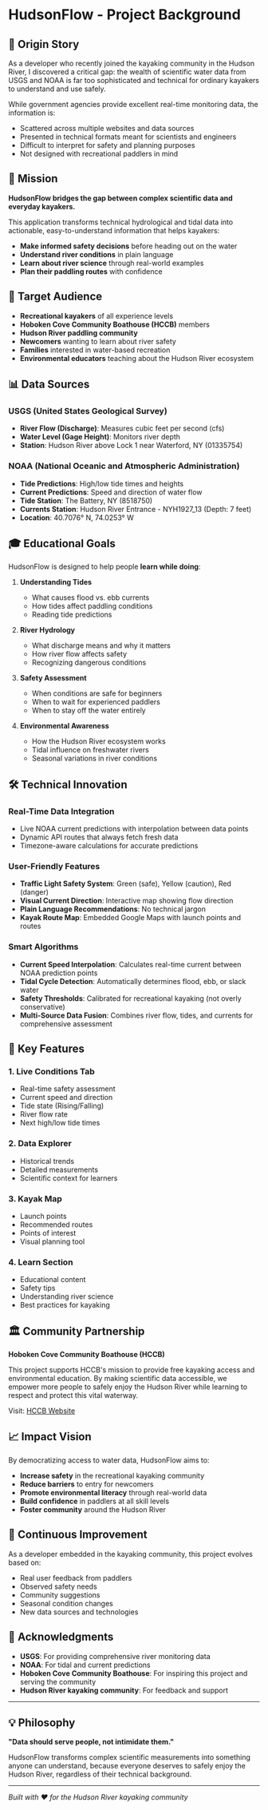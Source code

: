 # HudsonFlow - Project Background

## 🌊 Origin Story

As a developer who recently joined the kayaking community in the Hudson River, I discovered a critical gap: the wealth of scientific water data from USGS and NOAA is far too sophisticated and technical for ordinary kayakers to understand and use safely.

While government agencies provide excellent real-time monitoring data, the information is:
- Scattered across multiple websites and data sources
- Presented in technical formats meant for scientists and engineers
- Difficult to interpret for safety and planning purposes
- Not designed with recreational paddlers in mind

## 🎯 Mission

**HudsonFlow bridges the gap between complex scientific data and everyday kayakers.**

This application transforms technical hydrological and tidal data into actionable, easy-to-understand information that helps kayakers:
- **Make informed safety decisions** before heading out on the water
- **Understand river conditions** in plain language
- **Learn about river science** through real-world examples
- **Plan their paddling routes** with confidence

## 🚣 Target Audience

- **Recreational kayakers** of all experience levels
- **Hoboken Cove Community Boathouse (HCCB)** members
- **Hudson River paddling community**
- **Newcomers** wanting to learn about river safety
- **Families** interested in water-based recreation
- **Environmental educators** teaching about the Hudson River ecosystem

## 📊 Data Sources

### USGS (United States Geological Survey)
- **River Flow (Discharge)**: Measures cubic feet per second (cfs)
- **Water Level (Gage Height)**: Monitors river depth
- **Station**: Hudson River above Lock 1 near Waterford, NY (01335754)

### NOAA (National Oceanic and Atmospheric Administration)
- **Tide Predictions**: High/low tide times and heights
- **Current Predictions**: Speed and direction of water flow
- **Tide Station**: The Battery, NY (8518750)
- **Currents Station**: Hudson River Entrance - NYH1927_13 (Depth: 7 feet)
- **Location**: 40.7076° N, 74.0253° W

## 🎓 Educational Goals

HudsonFlow is designed to help people **learn while doing**:

1. **Understanding Tides**
   - What causes flood vs. ebb currents
   - How tides affect paddling conditions
   - Reading tide predictions

2. **River Hydrology**
   - What discharge means and why it matters
   - How river flow affects safety
   - Recognizing dangerous conditions

3. **Safety Assessment**
   - When conditions are safe for beginners
   - When to wait for experienced paddlers
   - When to stay off the water entirely

4. **Environmental Awareness**
   - How the Hudson River ecosystem works
   - Tidal influence on freshwater rivers
   - Seasonal variations in river conditions

## 🛠️ Technical Innovation

### Real-Time Data Integration
- Live NOAA current predictions with interpolation between data points
- Dynamic API routes that always fetch fresh data
- Timezone-aware calculations for accurate predictions

### User-Friendly Features
- **Traffic Light Safety System**: Green (safe), Yellow (caution), Red (danger)
- **Visual Current Direction**: Interactive map showing flow direction
- **Plain Language Recommendations**: No technical jargon
- **Kayak Route Map**: Embedded Google Maps with launch points and routes

### Smart Algorithms
- **Current Speed Interpolation**: Calculates real-time current between NOAA prediction points
- **Tidal Cycle Detection**: Automatically determines flood, ebb, or slack water
- **Safety Thresholds**: Calibrated for recreational kayaking (not overly conservative)
- **Multi-Source Data Fusion**: Combines river flow, tides, and currents for comprehensive assessment

## 🌟 Key Features

### 1. Live Conditions Tab
- Real-time safety assessment
- Current speed and direction
- Tide state (Rising/Falling)
- River flow rate
- Next high/low tide times

### 2. Data Explorer
- Historical trends
- Detailed measurements
- Scientific context for learners

### 3. Kayak Map
- Launch points
- Recommended routes
- Points of interest
- Visual planning tool

### 4. Learn Section
- Educational content
- Safety tips
- Understanding river science
- Best practices for kayaking

## 🏛️ Community Partnership

**Hoboken Cove Community Boathouse (HCCB)**

This project supports HCCB's mission to provide free kayaking access and environmental education. By making scientific data accessible, we empower more people to safely enjoy the Hudson River while learning to respect and protect this vital waterway.

Visit: [HCCB Website](https://sites.google.com/hobokencoveboathouse.org/hccb/home)

## 📈 Impact Vision

By democratizing access to water data, HudsonFlow aims to:
- **Increase safety** in the recreational kayaking community
- **Reduce barriers** to entry for newcomers
- **Promote environmental literacy** through real-world data
- **Build confidence** in paddlers at all skill levels
- **Foster community** around the Hudson River

## 🔄 Continuous Improvement

As a developer embedded in the kayaking community, this project evolves based on:
- Real user feedback from paddlers
- Observed safety needs
- Community suggestions
- Seasonal condition changes
- New data sources and technologies

## 🙏 Acknowledgments

- **USGS**: For providing comprehensive river monitoring data
- **NOAA**: For tidal and current predictions
- **Hoboken Cove Community Boathouse**: For inspiring this project and serving the community
- **Hudson River kayaking community**: For feedback and support

---

## 💡 Philosophy

**"Data should serve people, not intimidate them."**

HudsonFlow transforms complex scientific measurements into something anyone can understand, because everyone deserves to safely enjoy the Hudson River, regardless of their technical background.

---

*Built with ❤️ for the Hudson River kayaking community*
